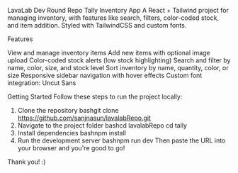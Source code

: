 LavaLab Dev Round Repo
Tally Inventory App
A React + Tailwind project for managing inventory, with features like search, filters, color-coded stock, and item addition. Styled with TailwindCSS and custom fonts.

Features

View and manage inventory items
Add new items with optional image upload
Color-coded stock alerts (low stock highlighting)
Search and filter by name, color, size, and stock level
Sort inventory by name, quantity, color, or size
Responsive sidebar navigation with hover effects
Custom font integration: Uncut Sans


Getting Started
Follow these steps to run the project locally:

1. Clone the repository
bashgit clone https://github.com/sanjnasun/lavalabRepo.git
2. Navigate to the project folder
bashcd lavalabRepo
cd tally
3. Install dependencies
bashnpm install
4. Run the development server
bashnpm run dev
Then paste the URL into your browser and you're good to go!

Thank you! :)
